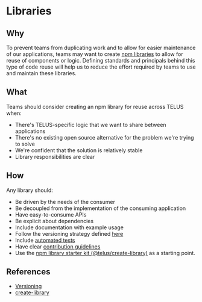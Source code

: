 # Libraries

## Why

To prevent teams from duplicating work and to allow for easier maintenance of our applications, teams may want to create [npm libraries](npm.md) to allow for reuse of components or logic. Defining standards and principals behind this type of code reuse will help us to reduce the effort required by teams to use and maintain these libraries.

## What

Teams should consider creating an npm library for reuse across TELUS when:

- There's TELUS-specific logic that we want to share between applications
- There's no existing open source alternative for the problem we're trying to solve
- We're confident that the solution is relatively stable
- Library responsibilities are clear

## How

Any library should:

- Be driven by the needs of the consumer
- Be decoupled from the implementation of the consuming application
- Have easy-to-consume APIs
- Be explicit about dependencies
- Include documentation with example usage
- Follow the versioning strategy defined [here](versioning.md)
- Include [automated tests](https://github.com/telus/reference-architecture/tree/master/testing)
- Have clear [contribution guidelines](https://github.com/telus/reference-architecture/blob/master/.github/CONTRIBUTING.md)
- Use the [npm library starter kit (@telus/create-library)](https://github.com/telus/create-library) as a starting point.

## References

- [Versioning](versioning.md)
- [create-library](https://github.com/telus/create-library)
